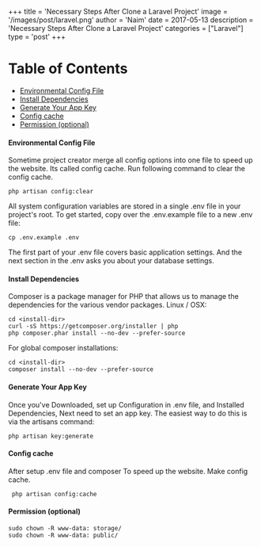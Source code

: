 +++
title = 'Necessary Steps After Clone a Laravel Project'
image = '/images/post/laravel.png'
author = 'Naim'
date = 2017-05-13
description = 'Necessary Steps After Clone a Laravel Project'
categories = ["Laravel"]
type = 'post'
+++

Table of Contents
=================

* [Environmental Config File](#environmental-config-file)
* [Install Dependencies](#install-dependencies)
* [Generate Your App Key](#generate-your-app-key)
* [Config cache](#config-cache)
* [Permission (optional)](#permission-optional)



#### Environmental Config File

Sometime project creator merge all config options into one file to speed up the website. Its called config cache. Run following command to clear the config cache.

```
php artisan config:clear
```

All system configuration variables are stored in a single .env file in your project's root. To get started, copy over the .env.example file to a new .env file:

```
cp .env.example .env
```
The first part of your .env file covers basic application settings. And the next section in the .env asks you about your database settings. 


#### Install Dependencies

Composer is a package manager for PHP that allows us to manage the dependencies for the various vendor packages.
Linux / OSX:

```
cd <install-dir>
curl -sS https://getcomposer.org/installer | php
php composer.phar install --no-dev --prefer-source
```

For global composer installations:

```
cd <install-dir>
composer install --no-dev --prefer-source
```

#### Generate Your App Key
Once you've Downloaded, set up Configuration in .env file, and Installed Dependencies, Next need to set an app key. The easiest way to do this is via the artisans command:
```
php artisan key:generate
```

#### Config cache
After setup .env file and composer To speed up the website. Make config cache.

```
 php artisan config:cache
```


#### Permission (optional)
```
sudo chown -R www-data: storage/
sudo chown -R www-data: public/
```
